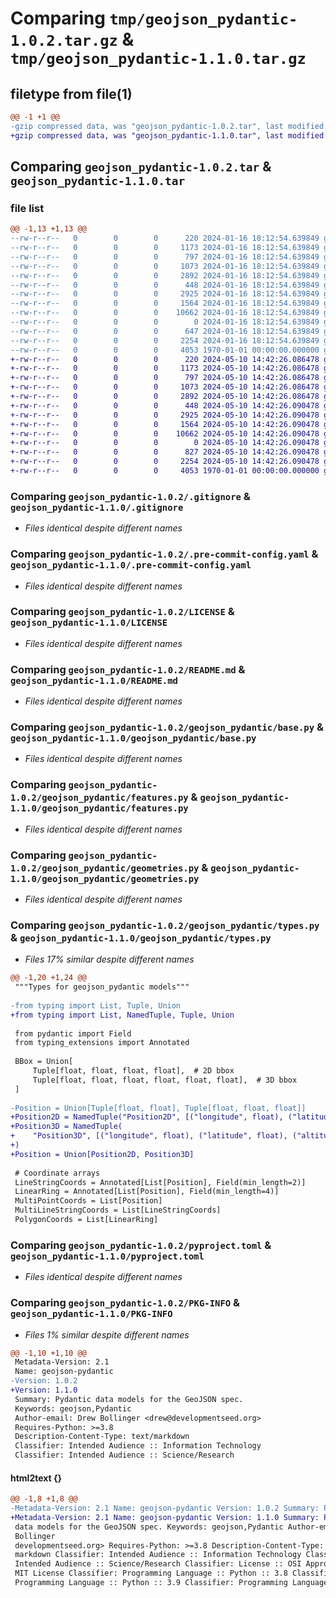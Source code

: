 # Comparing `tmp/geojson_pydantic-1.0.2.tar.gz` & `tmp/geojson_pydantic-1.1.0.tar.gz`

## filetype from file(1)

```diff
@@ -1 +1 @@
-gzip compressed data, was "geojson_pydantic-1.0.2.tar", last modified: Fri Jan  1 00:00:00 2016, max compression
+gzip compressed data, was "geojson_pydantic-1.1.0.tar", last modified: Fri Jan  1 00:00:00 2016, max compression
```

## Comparing `geojson_pydantic-1.0.2.tar` & `geojson_pydantic-1.1.0.tar`

### file list

```diff
@@ -1,13 +1,13 @@
--rw-r--r--   0        0        0      220 2024-01-16 18:12:54.639849 geojson_pydantic-1.0.2/.bumpversion.cfg
--rw-r--r--   0        0        0     1173 2024-01-16 18:12:54.639849 geojson_pydantic-1.0.2/.gitignore
--rw-r--r--   0        0        0      797 2024-01-16 18:12:54.639849 geojson_pydantic-1.0.2/.pre-commit-config.yaml
--rw-r--r--   0        0        0     1073 2024-01-16 18:12:54.639849 geojson_pydantic-1.0.2/LICENSE
--rw-r--r--   0        0        0     2892 2024-01-16 18:12:54.639849 geojson_pydantic-1.0.2/README.md
--rw-r--r--   0        0        0      448 2024-01-16 18:12:54.639849 geojson_pydantic-1.0.2/geojson_pydantic/__init__.py
--rw-r--r--   0        0        0     2925 2024-01-16 18:12:54.639849 geojson_pydantic-1.0.2/geojson_pydantic/base.py
--rw-r--r--   0        0        0     1564 2024-01-16 18:12:54.639849 geojson_pydantic-1.0.2/geojson_pydantic/features.py
--rw-r--r--   0        0        0    10662 2024-01-16 18:12:54.639849 geojson_pydantic-1.0.2/geojson_pydantic/geometries.py
--rw-r--r--   0        0        0        0 2024-01-16 18:12:54.639849 geojson_pydantic-1.0.2/geojson_pydantic/py.typed
--rw-r--r--   0        0        0      647 2024-01-16 18:12:54.639849 geojson_pydantic-1.0.2/geojson_pydantic/types.py
--rw-r--r--   0        0        0     2254 2024-01-16 18:12:54.639849 geojson_pydantic-1.0.2/pyproject.toml
--rw-r--r--   0        0        0     4053 1970-01-01 00:00:00.000000 geojson_pydantic-1.0.2/PKG-INFO
+-rw-r--r--   0        0        0      220 2024-05-10 14:42:26.086478 geojson_pydantic-1.1.0/.bumpversion.cfg
+-rw-r--r--   0        0        0     1173 2024-05-10 14:42:26.086478 geojson_pydantic-1.1.0/.gitignore
+-rw-r--r--   0        0        0      797 2024-05-10 14:42:26.086478 geojson_pydantic-1.1.0/.pre-commit-config.yaml
+-rw-r--r--   0        0        0     1073 2024-05-10 14:42:26.086478 geojson_pydantic-1.1.0/LICENSE
+-rw-r--r--   0        0        0     2892 2024-05-10 14:42:26.086478 geojson_pydantic-1.1.0/README.md
+-rw-r--r--   0        0        0      448 2024-05-10 14:42:26.090478 geojson_pydantic-1.1.0/geojson_pydantic/__init__.py
+-rw-r--r--   0        0        0     2925 2024-05-10 14:42:26.090478 geojson_pydantic-1.1.0/geojson_pydantic/base.py
+-rw-r--r--   0        0        0     1564 2024-05-10 14:42:26.090478 geojson_pydantic-1.1.0/geojson_pydantic/features.py
+-rw-r--r--   0        0        0    10662 2024-05-10 14:42:26.090478 geojson_pydantic-1.1.0/geojson_pydantic/geometries.py
+-rw-r--r--   0        0        0        0 2024-05-10 14:42:26.090478 geojson_pydantic-1.1.0/geojson_pydantic/py.typed
+-rw-r--r--   0        0        0      827 2024-05-10 14:42:26.090478 geojson_pydantic-1.1.0/geojson_pydantic/types.py
+-rw-r--r--   0        0        0     2254 2024-05-10 14:42:26.090478 geojson_pydantic-1.1.0/pyproject.toml
+-rw-r--r--   0        0        0     4053 1970-01-01 00:00:00.000000 geojson_pydantic-1.1.0/PKG-INFO
```

### Comparing `geojson_pydantic-1.0.2/.gitignore` & `geojson_pydantic-1.1.0/.gitignore`

 * *Files identical despite different names*

### Comparing `geojson_pydantic-1.0.2/.pre-commit-config.yaml` & `geojson_pydantic-1.1.0/.pre-commit-config.yaml`

 * *Files identical despite different names*

### Comparing `geojson_pydantic-1.0.2/LICENSE` & `geojson_pydantic-1.1.0/LICENSE`

 * *Files identical despite different names*

### Comparing `geojson_pydantic-1.0.2/README.md` & `geojson_pydantic-1.1.0/README.md`

 * *Files identical despite different names*

### Comparing `geojson_pydantic-1.0.2/geojson_pydantic/base.py` & `geojson_pydantic-1.1.0/geojson_pydantic/base.py`

 * *Files identical despite different names*

### Comparing `geojson_pydantic-1.0.2/geojson_pydantic/features.py` & `geojson_pydantic-1.1.0/geojson_pydantic/features.py`

 * *Files identical despite different names*

### Comparing `geojson_pydantic-1.0.2/geojson_pydantic/geometries.py` & `geojson_pydantic-1.1.0/geojson_pydantic/geometries.py`

 * *Files identical despite different names*

### Comparing `geojson_pydantic-1.0.2/geojson_pydantic/types.py` & `geojson_pydantic-1.1.0/geojson_pydantic/types.py`

 * *Files 17% similar despite different names*

```diff
@@ -1,20 +1,24 @@
 """Types for geojson_pydantic models"""
 
-from typing import List, Tuple, Union
+from typing import List, NamedTuple, Tuple, Union
 
 from pydantic import Field
 from typing_extensions import Annotated
 
 BBox = Union[
     Tuple[float, float, float, float],  # 2D bbox
     Tuple[float, float, float, float, float, float],  # 3D bbox
 ]
 
-Position = Union[Tuple[float, float], Tuple[float, float, float]]
+Position2D = NamedTuple("Position2D", [("longitude", float), ("latitude", float)])
+Position3D = NamedTuple(
+    "Position3D", [("longitude", float), ("latitude", float), ("altitude", float)]
+)
+Position = Union[Position2D, Position3D]
 
 # Coordinate arrays
 LineStringCoords = Annotated[List[Position], Field(min_length=2)]
 LinearRing = Annotated[List[Position], Field(min_length=4)]
 MultiPointCoords = List[Position]
 MultiLineStringCoords = List[LineStringCoords]
 PolygonCoords = List[LinearRing]
```

### Comparing `geojson_pydantic-1.0.2/pyproject.toml` & `geojson_pydantic-1.1.0/pyproject.toml`

 * *Files identical despite different names*

### Comparing `geojson_pydantic-1.0.2/PKG-INFO` & `geojson_pydantic-1.1.0/PKG-INFO`

 * *Files 1% similar despite different names*

```diff
@@ -1,10 +1,10 @@
 Metadata-Version: 2.1
 Name: geojson-pydantic
-Version: 1.0.2
+Version: 1.1.0
 Summary: Pydantic data models for the GeoJSON spec.
 Keywords: geojson,Pydantic
 Author-email: Drew Bollinger <drew@developmentseed.org>
 Requires-Python: >=3.8
 Description-Content-Type: text/markdown
 Classifier: Intended Audience :: Information Technology
 Classifier: Intended Audience :: Science/Research
```

#### html2text {}

```diff
@@ -1,8 +1,8 @@
-Metadata-Version: 2.1 Name: geojson-pydantic Version: 1.0.2 Summary: Pydantic
+Metadata-Version: 2.1 Name: geojson-pydantic Version: 1.1.0 Summary: Pydantic
 data models for the GeoJSON spec. Keywords: geojson,Pydantic Author-email: Drew
 Bollinger
 developmentseed.org> Requires-Python: >=3.8 Description-Content-Type: text/
 markdown Classifier: Intended Audience :: Information Technology Classifier:
 Intended Audience :: Science/Research Classifier: License :: OSI Approved ::
 MIT License Classifier: Programming Language :: Python :: 3.8 Classifier:
 Programming Language :: Python :: 3.9 Classifier: Programming Language ::
```

